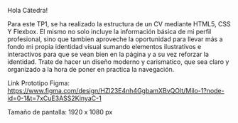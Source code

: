 Hola Cátedra!

Para este TP1, se ha realizado la estructura de un CV mediante HTML5, CSS Y Flexbox. El mismo no solo incluye la información básica de mi perfil profesional, sino que tambien aproveche la oportunidad para llevar más a fondo mi propia identidad visual sumando elementos ilustrativos e interactivos para que se vean bien en la página y a su vez reforzar la identidad.
Trate de hacer un diseño moderno y carismatico, que sea claro y organizado a la hora de poner en practica la navegación.

Link Prototipo Figma: https://www.figma.com/design/HZl23E4nh4GgbamXBvQOlt/Milo-1?node-id=0-1&t=7xCuE3ASS2KinyaC-1

Tamaño de pantalla: 1920 x 1080 px